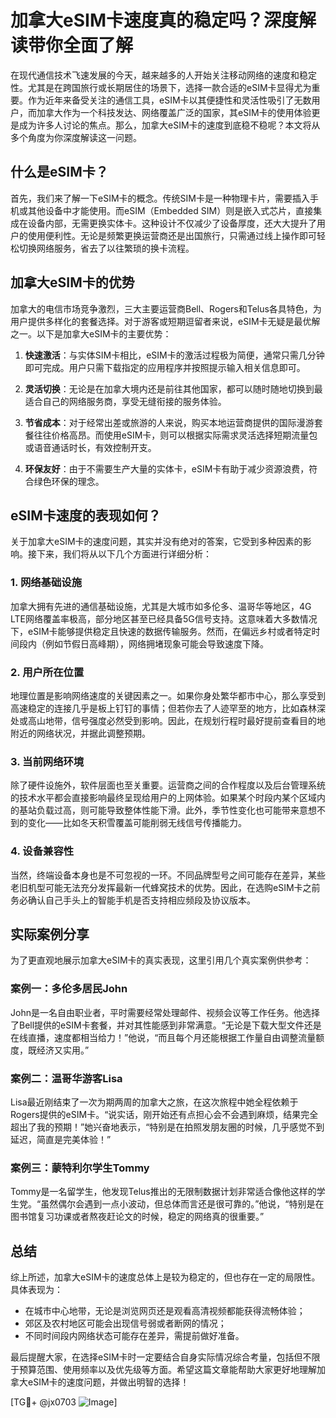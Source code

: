 # 加拿大eSIM卡速度真的稳定吗？深度解读带你全面了解

在现代通信技术飞速发展的今天，越来越多的人开始关注移动网络的速度和稳定性。尤其是在跨国旅行或长期居住的场景下，选择一款合适的eSIM卡显得尤为重要。作为近年来备受关注的通信工具，eSIM卡以其便捷性和灵活性吸引了无数用户，而加拿大作为一个科技发达、网络覆盖广泛的国家，其eSIM卡的使用体验更是成为许多人讨论的焦点。那么，加拿大eSIM卡的速度到底稳不稳呢？本文将从多个角度为你深度解读这一问题。

## 什么是eSIM卡？

首先，我们来了解一下eSIM卡的概念。传统SIM卡是一种物理卡片，需要插入手机或其他设备中才能使用。而eSIM（Embedded SIM）则是嵌入式芯片，直接集成在设备内部，无需更换实体卡。这种设计不仅减少了设备厚度，还大大提升了用户的使用便利性。无论是频繁更换运营商还是出国旅行，只需通过线上操作即可轻松切换网络服务，省去了以往繁琐的换卡流程。

## 加拿大eSIM卡的优势

加拿大的电信市场竞争激烈，三大主要运营商Bell、Rogers和Telus各具特色，为用户提供多样化的套餐选择。对于游客或短期逗留者来说，eSIM卡无疑是最优解之一。以下是加拿大eSIM卡的主要优势：

1. **快速激活**：与实体SIM卡相比，eSIM卡的激活过程极为简便，通常只需几分钟即可完成。用户只需下载指定的应用程序并按照提示输入相关信息即可。
   
2. **灵活切换**：无论是在加拿大境内还是前往其他国家，都可以随时随地切换到最适合自己的网络服务商，享受无缝衔接的服务体验。
   
3. **节省成本**：对于经常出差或旅游的人来说，购买本地运营商提供的国际漫游套餐往往价格高昂。而使用eSIM卡，则可以根据实际需求灵活选择短期流量包或语音通话时长，有效控制开支。

4. **环保友好**：由于不需要生产大量的实体卡，eSIM卡有助于减少资源浪费，符合绿色环保的理念。

## eSIM卡速度的表现如何？

关于加拿大eSIM卡的速度问题，其实并没有绝对的答案，它受到多种因素的影响。接下来，我们将从以下几个方面进行详细分析：

### 1. 网络基础设施

加拿大拥有先进的通信基础设施，尤其是大城市如多伦多、温哥华等地区，4G LTE网络覆盖率极高，部分地区甚至已经具备5G信号支持。这意味着大多数情况下，eSIM卡能够提供稳定且快速的数据传输服务。然而，在偏远乡村或者特定时间段内（例如节假日高峰期），网络拥堵现象可能会导致速度下降。

### 2. 用户所在位置

地理位置是影响网络速度的关键因素之一。如果你身处繁华都市中心，那么享受到高速稳定的连接几乎是板上钉钉的事情；但若你去了人迹罕至的地方，比如森林深处或高山地带，信号强度必然受到影响。因此，在规划行程时最好提前查看目的地附近的网络状况，并据此调整预期。

### 3. 当前网络环境

除了硬件设施外，软件层面也至关重要。运营商之间的合作程度以及后台管理系统的技术水平都会直接影响最终呈现给用户的上网体验。如果某个时段内某个区域内的基站负载过高，则可能导致整体性能下滑。此外，季节性变化也可能带来意想不到的变化——比如冬天积雪覆盖可能削弱无线信号传播能力。

### 4. 设备兼容性

当然，终端设备本身也是不可忽视的一环。不同品牌型号之间可能存在差异，某些老旧机型可能无法充分发挥最新一代蜂窝技术的优势。因此，在选购eSIM卡之前务必确认自己手头上的智能手机是否支持相应频段及协议版本。

## 实际案例分享

为了更直观地展示加拿大eSIM卡的真实表现，这里引用几个真实案例供参考：

### 案例一：多伦多居民John

John是一名自由职业者，平时需要经常处理邮件、视频会议等工作任务。他选择了Bell提供的eSIM卡套餐，并对其性能感到非常满意。“无论是下载大型文件还是在线直播，速度都相当给力！”他说，“而且每个月还能根据工作量自由调整流量额度，既经济又实用。”

### 案例二：温哥华游客Lisa

Lisa最近刚结束了一次为期两周的加拿大之旅，在这次旅程中她全程依赖于Rogers提供的eSIM卡。“说实话，刚开始还有点担心会不会遇到麻烦，结果完全超出了我的预期！”她兴奋地表示，“特别是在拍照发朋友圈的时候，几乎感觉不到延迟，简直是完美体验！”

### 案例三：蒙特利尔学生Tommy

Tommy是一名留学生，他发现Telus推出的无限制数据计划非常适合像他这样的学生党。“虽然偶尔会遇到一点小波动，但总体而言还是很可靠的。”他说，“特别是在图书馆复习功课或者熬夜赶论文的时候，稳定的网络真的很重要。”

## 总结

综上所述，加拿大eSIM卡的速度总体上是较为稳定的，但也存在一定的局限性。具体表现为：

- 在城市中心地带，无论是浏览网页还是观看高清视频都能获得流畅体验；
- 郊区及农村地区可能会出现信号弱或者断网的情况；
- 不同时间段内网络状态可能存在差异，需提前做好准备。

最后提醒大家，在选择eSIM卡时一定要结合自身实际情况综合考量，包括但不限于预算范围、使用频率以及优先级等方面。希望这篇文章能帮助大家更好地理解加拿大eSIM卡的速度问题，并做出明智的选择！

[TG💪+ @jx0703 ![Image](https://github.com/user-attachments/assets/dbca1d08-cadb-493c-b0ec-ad6f7a83f270)]